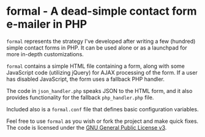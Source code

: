 # formal - A dead-simple contact form e-mailer in PHP
`formal` represents the strategy I've developed after writing a few (hundred) simple contact forms in PHP. It can be used alone or as a launchpad for more in-depth customizations.

`formal` contains a simple HTML file containing a form, along with some JavaScript code (utilizing jQuery) for AJAX processing of the form. If a user has disabled JavaScript, the form uses a fallback PHP handler.

The code in `json_handler.php` speaks JSON to the HTML form, and it also provides functionality for the fallback `php_handler.php` file.

Included also is a `formal.conf` file that defines basic configuration variables.

Feel free to use `formal` as you wish or fork the project and make quick fixes. The code is licensed under the [GNU General Public License v3](http://www.gnu.org/copyleft/gpl.html).
